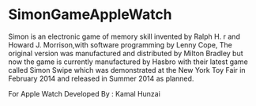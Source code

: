 # SimonGameAppleWatch

Simon is an electronic game of memory skill invented by Ralph H. r and Howard J. Morrison,with software programming by Lenny Cope, The original version was manufactured and distributed by Milton Bradley but now the game is currently manufactured by Hasbro with their latest game called Simon Swipe which was demonstrated at the New York Toy Fair in February 2014 and released in Summer 2014 as planned.

For Apple Watch
Developed By :
Kamal Hunzai